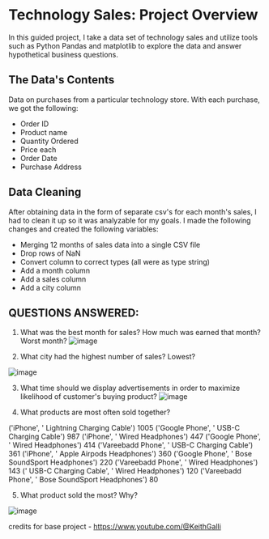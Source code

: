 # Technology Sales: Project Overview

In this guided project, I take a data set of technology sales and utilize tools such as Python Pandas and matplotlib to explore the data and answer hypothetical business questions.

## The Data's Contents

Data on purchases from a particular technology store. With each purchase, we got the following:
- Order ID
- Product name
- Quantity Ordered
- Price each
- Order Date
- Purchase Address

## Data Cleaning 


After obtaining data in the form of separate csv's for each month's sales, I had to clean it up so it was analyzable for my goals. I made the following changes and created the following variables:
- Merging 12 months of sales data into a single CSV file
- Drop rows of NaN
- Convert column to correct types (all were as type string)
- Add a month column
- Add a sales column
- Add a city column

## QUESTIONS ANSWERED:

1. What was the best month for sales? How much was earned that month? Worst month?
![image](https://user-images.githubusercontent.com/121086856/211246170-d1d90787-6335-4800-9477-2f728da37035.png)


2. What city had the highest number of sales? Lowest?

![image](https://user-images.githubusercontent.com/121086856/210975840-f923f502-c7b1-4546-829a-f6ae80c4f79d.png)

3. What time should we display advertisements in order to maximize likelihood of customer's buying product?
![image](https://user-images.githubusercontent.com/121086856/210975915-b5ed49b5-62b2-491a-bbbc-890a5e732539.png)

4. What products are most often sold together?

('iPhone', ' Lightning Charging Cable') 1005
('Google Phone', ' USB-C Charging Cable') 987
('iPhone', ' Wired Headphones') 447
('Google Phone', ' Wired Headphones') 414
('Vareebadd Phone', ' USB-C Charging Cable') 361
('iPhone', ' Apple Airpods Headphones') 360
('Google Phone', ' Bose SoundSport Headphones') 220
('Vareebadd Phone', ' Wired Headphones') 143
(' USB-C Charging Cable', ' Wired Headphones') 120
('Vareebadd Phone', ' Bose SoundSport Headphones') 80

5. What product sold the most? Why?

![image](https://user-images.githubusercontent.com/121086856/210976090-7f0eca45-35fc-4777-8c2f-017f84b71273.png)


credits for base project - https://www.youtube.com/@KeithGalli
